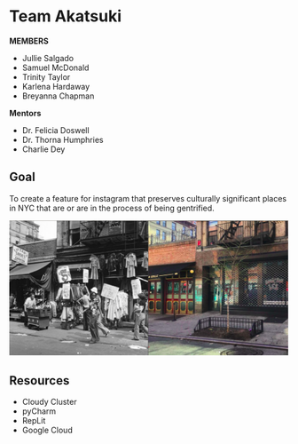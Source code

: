 # Team Akatsuki 
**MEMBERS**
* Jullie Salgado
* Samuel McDonald 
* Trinity Taylor 
* Karlena Hardaway
* Breyanna Chapman

**Mentors** 
* Dr. Felicia Doswell
* Dr. Thorna Humphries 
* Charlie Dey
## Goal

To create a feature for instagram that preserves culturally significant places in NYC that are or are in the process of being gentrified. 

![nyc](nycstreet.png)

## Resources
* Cloudy Cluster 
* pyCharm
* RepLit
* Google Cloud 

